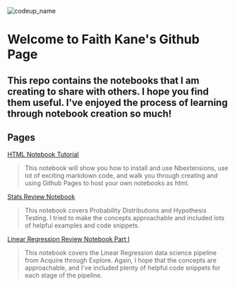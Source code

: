 ![codeup_name](https://750092.smushcdn.com/1449913/wp-content/uploads/2018/08/logo.png?lossy=1&strip=1&webp=1)

# Welcome to Faith Kane's Github Page

## This repo contains the notebooks that I am creating to share with others. I hope you find them useful. I've enjoyed the process of learning through notebook creation so much!

## Pages

[HTML Notebook Tutorial](https://faithkane3.github.io/notebook_tutorial1)

>This notebook will show you how to install and use Nbextensions, use lot of exciting markdown code, and walk you through creating and using Github Pages to host your own notebooks as html.

[Stats Review Notebook](https://faithkane3.github.io/stats_review)

>This notebook covers Probability Distributions and Hypothesis Testing. I tried to make the concepts approachable and included lots of helpful examples and code snippets.

[Linear Regression Review Notebook Part I](https://faithkane3.github.io/regression_review_part1)

>This notebook covers the Linear Regression data science pipeline from Acquire through Explore. Again, I hope that the concepts are approachable, and I've included plenty of helpful code snippets for each stage of the pipeline.


